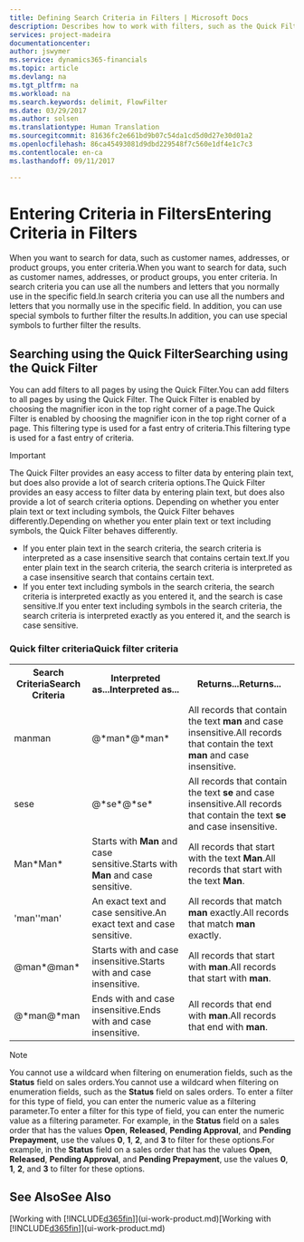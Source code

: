 ```yaml
---
title: Defining Search Criteria in Filters | Microsoft Docs
description: Describes how to work with filters, such as the Quick Filter, to refine the results you get when you search for data.
services: project-madeira
documentationcenter: 
author: jswymer
ms.service: dynamics365-financials
ms.topic: article
ms.devlang: na
ms.tgt_pltfrm: na
ms.workload: na
ms.search.keywords: delimit, FlowFilter
ms.date: 03/29/2017
ms.author: solsen
ms.translationtype: Human Translation
ms.sourcegitcommit: 81636fc2e661bd9b07c54da1cd5d0d27e30d01a2
ms.openlocfilehash: 86ca45493081d9dbd229548f7c560e1df4e1c7c3
ms.contentlocale: en-ca
ms.lasthandoff: 09/11/2017

---
```

# <a name="entering-criteria-in-filters"></a><span data-ttu-id="8a440-103">Entering Criteria in Filters</span><span class="sxs-lookup"><span data-stu-id="8a440-103">Entering Criteria in Filters</span></span>
<span data-ttu-id="8a440-104">When you want to search for data, such as customer names, addresses, or product groups, you enter criteria.</span><span class="sxs-lookup"><span data-stu-id="8a440-104">When you want to search for data, such as customer names, addresses, or product groups, you enter criteria.</span></span> <span data-ttu-id="8a440-105">In search criteria you can use all the numbers and letters that you normally use in the specific field.</span><span class="sxs-lookup"><span data-stu-id="8a440-105">In search criteria you can use all the numbers and letters that you normally use in the specific field.</span></span> <span data-ttu-id="8a440-106">In addition, you can use special symbols to further filter the results.</span><span class="sxs-lookup"><span data-stu-id="8a440-106">In addition, you can use special symbols to further filter the results.</span></span>

## <a name="searching-using-the-quick-filter"></a><span data-ttu-id="8a440-107">Searching using the Quick Filter</span><span class="sxs-lookup"><span data-stu-id="8a440-107">Searching using the Quick Filter</span></span>
<span data-ttu-id="8a440-108">You can add filters to all pages by using the Quick Filter.</span><span class="sxs-lookup"><span data-stu-id="8a440-108">You can add filters to all pages by using the Quick Filter.</span></span> <span data-ttu-id="8a440-109">The Quick Filter is enabled by choosing the magnifier icon in the top right corner of a page.</span><span class="sxs-lookup"><span data-stu-id="8a440-109">The Quick Filter is enabled by choosing the magnifier icon in the top right corner of a page.</span></span> <span data-ttu-id="8a440-110">This filtering type is used for a fast entry of criteria.</span><span class="sxs-lookup"><span data-stu-id="8a440-110">This filtering type is used for a fast entry of criteria.</span></span>

> [!IMPORTANT]  
>   <span data-ttu-id="8a440-111">The Quick Filter provides an easy access to filter data by entering plain text, but does also provide a lot of search criteria options.</span><span class="sxs-lookup"><span data-stu-id="8a440-111">The Quick Filter provides an easy access to filter data by entering plain text, but does also provide a lot of search criteria options.</span></span> <span data-ttu-id="8a440-112">Depending on whether you enter plain text or text including symbols, the Quick Filter behaves differently.</span><span class="sxs-lookup"><span data-stu-id="8a440-112">Depending on whether you enter plain text or text including symbols, the Quick Filter behaves differently.</span></span>  

* <span data-ttu-id="8a440-113">If you enter plain text in the search criteria, the search criteria is interpreted as a case insensitive search that contains certain text.</span><span class="sxs-lookup"><span data-stu-id="8a440-113">If you enter plain text in the search criteria, the search criteria is interpreted as a case insensitive search that contains certain text.</span></span>  
* <span data-ttu-id="8a440-114">If you enter text including symbols in the search criteria, the search criteria is interpreted exactly as you entered it, and the search is case sensitive.</span><span class="sxs-lookup"><span data-stu-id="8a440-114">If you enter text including symbols in the search criteria, the search criteria is interpreted exactly as you entered it, and the search is case sensitive.</span></span>

### <a name="quick-filter-criteria"></a><span data-ttu-id="8a440-115">Quick filter criteria</span><span class="sxs-lookup"><span data-stu-id="8a440-115">Quick filter criteria</span></span>
<!-- html syntax because symbols conflict with MarkDown syntax -->
<TABLE>
  <TR>
    <TH><span data-ttu-id="8a440-116">Search Criteria</span><span class="sxs-lookup"><span data-stu-id="8a440-116">Search Criteria</span></span></TH>
    <TH><span data-ttu-id="8a440-117">Interpreted as...</span><span class="sxs-lookup"><span data-stu-id="8a440-117">Interpreted as...</span></span></TH>
    <TH><span data-ttu-id="8a440-118">Returns...</span><span class="sxs-lookup"><span data-stu-id="8a440-118">Returns...</span></span></TH>
  </TR>
  <TR>
    <TD><span data-ttu-id="8a440-119">man</span><span class="sxs-lookup"><span data-stu-id="8a440-119">man</span></span></TD>
    <TD><span data-ttu-id="8a440-120">@&#42;man&#42;</span><span class="sxs-lookup"><span data-stu-id="8a440-120">@&#42;man&#42;</span></span></TD>
    <TD><span data-ttu-id="8a440-121">All records that contain the text <b>man</b> and case insensitive.</span><span class="sxs-lookup"><span data-stu-id="8a440-121">All records that contain the text <b>man</b> and case insensitive.</span></span></TD>
  </TR>
  <TR>
    <TD><span data-ttu-id="8a440-122">se</span><span class="sxs-lookup"><span data-stu-id="8a440-122">se</span></span></TD>
    <TD><span data-ttu-id="8a440-123">@&#42;se&#42;</span><span class="sxs-lookup"><span data-stu-id="8a440-123">@&#42;se&#42;</span></span></TD>
    <TD><span data-ttu-id="8a440-124">All records that contain the text <b>se</b> and case insensitive.</span><span class="sxs-lookup"><span data-stu-id="8a440-124">All records that contain the text <b>se</b> and case insensitive.</span></span></TD>
  </TR>
  <TR>
    <TD><span data-ttu-id="8a440-125">Man&#42;</span><span class="sxs-lookup"><span data-stu-id="8a440-125">Man&#42;</span></span></TD>
    <TD><span data-ttu-id="8a440-126">Starts with <b>Man</b> and case sensitive.</span><span class="sxs-lookup"><span data-stu-id="8a440-126">Starts with <b>Man</b> and case sensitive.</span></span></TD>
    <TD><span data-ttu-id="8a440-127">All records that start with the text <b>Man</b>.</span><span class="sxs-lookup"><span data-stu-id="8a440-127">All records that start with the text <b>Man</b>.</span></span></TD>
  </TR>
  <TR>
    <TD><span data-ttu-id="8a440-128">'man'</span><span class="sxs-lookup"><span data-stu-id="8a440-128">'man'</span></span></TD>
    <TD><span data-ttu-id="8a440-129">An exact text and case sensitive.</span><span class="sxs-lookup"><span data-stu-id="8a440-129">An exact text and case sensitive.</span></span></TD>
    <TD><span data-ttu-id="8a440-130">All records that match <b>man</b> exactly.</span><span class="sxs-lookup"><span data-stu-id="8a440-130">All records that match <b>man</b> exactly.</span></span></TD>
  </TR>
  <TR>
    <TD><span data-ttu-id="8a440-131">@man*</span><span class="sxs-lookup"><span data-stu-id="8a440-131">@man*</span></span> </TD>
    <TD><span data-ttu-id="8a440-132">Starts with and case insensitive.</span><span class="sxs-lookup"><span data-stu-id="8a440-132">Starts with and case insensitive.</span></span></TD>
    <TD><span data-ttu-id="8a440-133">All records that start with <b>man</b>.</span><span class="sxs-lookup"><span data-stu-id="8a440-133">All records that start with <b>man</b>.</span></span></TD>
  </TR>
    <TR>
    <TD><span data-ttu-id="8a440-134">@&#42;man</span><span class="sxs-lookup"><span data-stu-id="8a440-134">@&#42;man</span></span></TD>
    <TD><span data-ttu-id="8a440-135">Ends with and case insensitive.</span><span class="sxs-lookup"><span data-stu-id="8a440-135">Ends with and case insensitive.</span></span></TD>
    <TD><span data-ttu-id="8a440-136">All records that end with <b>man</b>.</span><span class="sxs-lookup"><span data-stu-id="8a440-136">All records that end with <b>man</b>.</span></span></TD>
  </TR>
</TABLE>

> [!NOTE]  
>   <span data-ttu-id="8a440-137">You cannot use a wildcard when filtering on enumeration fields, such as the **Status** field on sales orders.</span><span class="sxs-lookup"><span data-stu-id="8a440-137">You cannot use a wildcard when filtering on enumeration fields, such as the **Status** field on sales orders.</span></span> <span data-ttu-id="8a440-138">To enter a filter for this type of field, you can enter the numeric value as a filtering parameter.</span><span class="sxs-lookup"><span data-stu-id="8a440-138">To enter a filter for this type of field, you can enter the numeric value as a filtering parameter.</span></span> <span data-ttu-id="8a440-139">For example, in the **Status** field on a sales order that has the values **Open**, **Released**, **Pending Approval**, and **Pending Prepayment**, use the values **0**, **1**, **2**, and **3** to filter for these options.</span><span class="sxs-lookup"><span data-stu-id="8a440-139">For example, in the **Status** field on a sales order that has the values **Open**, **Released**, **Pending Approval**, and **Pending Prepayment**, use the values **0**, **1**, **2**, and **3** to filter for these options.</span></span>  

## <a name="see-also"></a><span data-ttu-id="8a440-140">See Also</span><span class="sxs-lookup"><span data-stu-id="8a440-140">See Also</span></span>
<span data-ttu-id="8a440-141">[Working with [!INCLUDE[d365fin](includes/d365fin_md.md)]](ui-work-product.md)</span><span class="sxs-lookup"><span data-stu-id="8a440-141">[Working with [!INCLUDE[d365fin](includes/d365fin_md.md)]](ui-work-product.md)</span></span>

